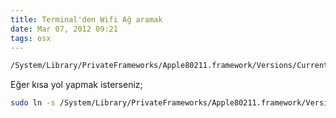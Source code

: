 ```yaml
---
title: Terminal'den Wifi Ağ aramak
date: Mar 07, 2012 09:21
tags: osx
---
```

```bash
/System/Library/PrivateFrameworks/Apple80211.framework/Versions/Current/Resources/airport -s
```

Eğer kısa yol yapmak isterseniz;

```bash
sudo ln -s /System/Library/PrivateFrameworks/Apple80211.framework/Versions/Current/Resources/airport /usr/bin/airport
```